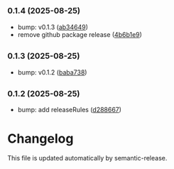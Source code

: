 ## <small>0.1.4 (2025-08-25)</small>

* bump: v0.1.3 ([ab34649](https://github.com/Teejeeh/Angular-IndexedDB-ORM/commit/ab34649))
* remove github package release ([4b6b1e9](https://github.com/Teejeeh/Angular-IndexedDB-ORM/commit/4b6b1e9))

## <small>0.1.3 (2025-08-25)</small>

* bump: v0.1.2 ([baba738](https://github.com/Teejeeh/Angular-IndexedDB-ORM/commit/baba738))

## <small>0.1.2 (2025-08-25)</small>

* bump: add releaseRules ([d288667](https://github.com/Teejeeh/Angular-IndexedDB-ORM/commit/d288667))

# Changelog

This file is updated automatically by semantic-release.
